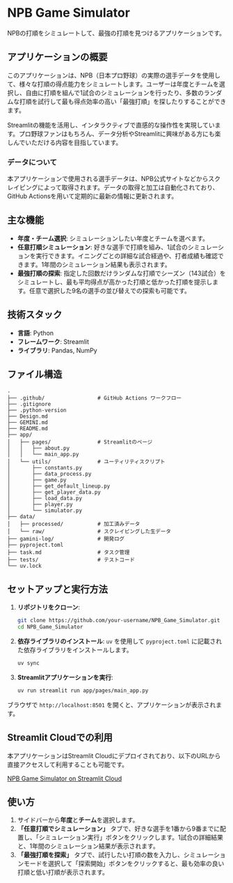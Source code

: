 # NPB Game Simulator

NPBの打順をシミュレートして、最強の打順を見つけるアプリケーションです。

## アプリケーションの概要

このアプリケーションは、NPB（日本プロ野球）の実際の選手データを使用して、様々な打順の得点能力をシミュレートします。ユーザーは年度とチームを選択し、自由に打順を組んで1試合のシミュレーションを行ったり、多数のランダムな打順を試行して最も得点効率の高い「最強打順」を探したりすることができます。

Streamlitの機能を活用し、インタラクティブで直感的な操作性を実現しています。プロ野球ファンはもちろん、データ分析やStreamlitに興味がある方にも楽しんでいただける内容を目指しています。

### データについて

本アプリケーションで使用される選手データは、NPB公式サイトなどからスクレイピングによって取得されます。データの取得と加工は自動化されており、GitHub Actionsを用いて定期的に最新の情報に更新されます。

## 主な機能

- **年度・チーム選択**: シミュレーションしたい年度とチームを選べます。
- **任意打順シミュレーション**: 好きな選手で打順を組み、1試合のシミュレーションを実行できます。イニングごとの詳細な試合経過や、打者成績も確認できます。1年間のシミュレーション結果も表示されます。
- **最強打順の探索**: 指定した回数だけランダムな打順でシーズン（143試合）をシミュレートし、最も平均得点が高かった打順と低かった打順を提示します。任意で選択した9名の選手の並び替えでの探索も可能です。

## 技術スタック

- **言語**: Python
- **フレームワーク**: Streamlit
- **ライブラリ**: Pandas, NumPy

## ファイル構造

```
.
├── .github/                 # GitHub Actions ワークフロー
├── .gitignore
├── .python-version
├── Design.md
├── GEMINI.md
├── README.md
├── app/
│   ├── pages/               # Streamlitのページ
│   │   ├── about.py
│   │   └── main_app.py
│   └── utils/               # ユーティリティスクリプト
│       ├── constants.py
│       ├── data_process.py
│       ├── game.py
│       ├── get_default_lineup.py
│       ├── get_player_data.py
│       ├── load_data.py
│       ├── player.py
│       └── simulator.py
├── data/
│   ├── processed/           # 加工済みデータ
│   └── raw/                 # スクレイピングした生データ
├── gamini-log/              # 開発ログ
├── pyproject.toml
├── task.md                  # タスク管理
├── tests/                   # テストコード
└── uv.lock
```

## セットアップと実行方法

1. **リポジトリをクローン**:
   ```bash
   git clone https://github.com/your-username/NPB_Game_Simulator.git
   cd NPB_Game_Simulator
   ```

2. **依存ライブラリのインストール**:
   `uv` を使用して `pyproject.toml` に記載された依存ライブラリをインストールします。
   ```bash
   uv sync
   ```

3. **Streamlitアプリケーションを実行**:
   ```bash
   uv run streamlit run app/pages/main_app.py
   ```

ブラウザで `http://localhost:8501` を開くと、アプリケーションが表示されます。

## Streamlit Cloudでの利用

本アプリケーションはStreamlit Cloudにデプロイされており、以下のURLから直接アクセスして利用することも可能です。

[NPB Game Simulator on Streamlit Cloud](https://npbgamesimulator-gpuczxpycnrzbjc8x2d8.streamlit.app/)

## 使い方

1. サイドバーから**年度**と**チーム**を選択します。
2. **「任意打順でシミュレーション」** タブで、好きな選手を1番から9番までに配置し、「シミュレーション実行」ボタンをクリックします。1試合の詳細結果と、1年間のシミュレーション結果が表示されます。
3. **「最強打順を探索」** タブで、試行したい打順の数を入力し、シミュレーションモードを選択して「探索開始」ボタンをクリックすると、最も効率の良い打順と低い打順が表示されます。
